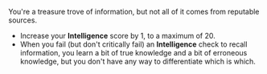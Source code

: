 You're a treasure trove of information, but not all of it comes from reputable sources. 

- Increase your **Intelligence** score by 1, to a maximum of 20.
- When you fail (but don't critically fail) an **Intelligence** check to recall information, you learn a bit of true knowledge and a bit of erroneous knowledge, but you don't have any way to differentiate which is which.